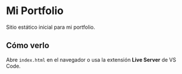 # Mi Portfolio
Sitio estático inicial para mi portfolio.

## Cómo verlo
Abre `index.html` en el navegador o usa la extensión **Live Server** de VS Code.
